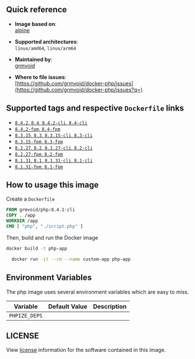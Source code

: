 ## Quick reference
- **Image based on**:   
  [alpine](https://hub.docker.com/_/alpine)

- **Supported architectures**:    
  `linux/amd64`, `linux/arm64`

- **Maintained by**:  
  [grmvoid](https://github.com/grmvoid)

- **Where to file issues**:    
  [https://github.com/grmvoid/docker-php/issues](https://github.com/grmvoid/docker-php/issues?q=)

## Supported tags and respective `Dockerfile` links
- [`8.4.2`, `8.4`, `8.4.2-cli`, `8.4-cli`](https://github.com/grmvoid/docker-php/blob/834c92021be39dd01c9b77cb8d658ab522778f54/8.4/cli/Dockerfile)
- [`8.4.2-fpm`, `8.4-fpm`](https://github.com/grmvoid/docker-php/blob/834c92021be39dd01c9b77cb8d658ab522778f54/8.4/fpm/Dockerfile)
- [`8.3.15`, `8.3`, `8.3.15-cli`, `8.3-cli`](https://github.com/grmvoid/docker-php/blob/eb2075975c7701805dffb849c9999ff2d1b94b75/8.4/fpm/Dockerfile)
- [`8.3.15-fpm`, `8.3-fpm`](https://github.com/grmvoid/docker-php/blob/eb2075975c7701805dffb849c9999ff2d1b94b75/8.4/fpm/Dockerfile)
- [`8.2.27`, `8.2`, `8.2.27-cli`, `8.2-cli`](https://github.com/grmvoid/docker-php/blob/1dca4fbaafd7ff5539463598fa89989d52b5d646/8.4/fpm/Dockerfile)
- [`8.2.27-fpm`, `8.2-fpm`](https://github.com/grmvoid/docker-php/blob/1dca4fbaafd7ff5539463598fa89989d52b5d646/8.4/fpm/Dockerfile)
- [`8.1.31`, `8.1`, `8.1.31-cli`, `8.1-cli`](https://github.com/grmvoid/docker-php/blob/3f4100a5087e9da33a59ac2ab690e4c9c2dff172/8.4/fpm/Dockerfile)
- [`8.1.31-fpm`, `8.1-fpm`](https://github.com/grmvoid/docker-php/blob/3f4100a5087e9da33a59ac2ab690e4c9c2dff172/8.4/fpm/Dockerfile)

## How to usage this image

Create a `Dockerfile`
```Dockerfile
FROM grmvoid/php:8.4.1-cli
COPY . /app
WORKDIR /app
CMD [ "php", "./script.php" ]
```

Then, build and run the Docker image
```bash
docker build -t php-app 
```
```bash
  docker run -it --rm --name custom-app php-app
```
## Environment Variables

The php image uses several environment variables which are easy to miss.

| Variable      | Default Value | Description |
|---------------|---------------|-------------|
| `PHPIZE_DEPS` |               |             |

## LICENSE

View [license](https://www.php.net/license/) information for the software contained in this image.